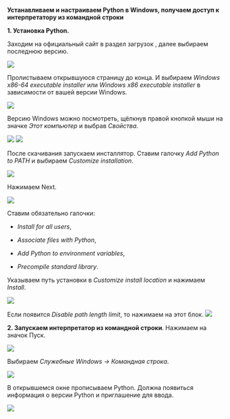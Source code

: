 **Устанавливаем и настраиваем Python в Windows, получаем доступ к интерпретатору из командной строки****1.	Установка Python.**Заходим на официальный сайт в раздел загрузок [](https://www.python.org/downloads/), далее выбираем последнюю версию.![](https://github.com/AlyonaZh/guides/blob/master/python/pics/windows/version.jpg?raw=true)Пролистываем открывшуюся страницу до конца. И выбираем *Windows x86-64 executable installer* или *Windows x86 executable installer* в зависимости от вашей версии Windows.![](https://github.com/AlyonaZh/guides/blob/master/python/pics/windows/windows_installer.jpg?raw=true)Версию Windows можно посмотреть, щёлкнув правой кнопкой мыши на значке *Этот компьютер* и выбрав *Свойства*.![](https://github.com/AlyonaZh/guides/blob/master/python/pics/windows/properties.jpg?raw=true)![](https://github.com/AlyonaZh/guides/blob/master/python/pics/windows/x64.jpg?raw=true)После скачивания запускаем инсталлятор. Ставим галочку *Add Python to PATH* и выбираем *Customize installation*.![](https://github.com/AlyonaZh/guides/blob/master/python/pics/windows/install_python.png.jpg?raw=true)Нажимаем Next.![](https://github.com/AlyonaZh/guides/blob/master/python/pics/windows/optional_features.jpg?raw=true)Ставим обязательно галочки:- *Install for all users*,- *Associate files with Python*,- *Add Python to environment variables*,- *Precompile standard library*.Указываем путь установки в *Customize install location* и нажимаем *Install*.![](https://github.com/AlyonaZh/guides/blob/master/python/pics/windows/advanced_options.jpg?raw=true)Если появится *Disable path length limit*, то нажимаем на этот блок.![](https://github.com/netology-code/guides/blob/master/python/pics/windows/disable_limit.png)**2.	Запускаем интерпретатор из командной строки**.Нажимаем на значок Пуск.![](https://github.com/AlyonaZh/guides/blob/master/python/pics/windows/pusk.jpg?raw=true)Выбираем *Служебные Windows -> Командная строка*.![](https://github.com/AlyonaZh/guides/blob/master/python/pics/windows/command.jpg?raw=true)В открывшемся окне прописываем Python. Должна появиться информация о версии Python и приглашение для ввода.![](https://github.com/AlyonaZh/guides/blob/master/python/pics/windows/black_window.jpg?raw=true)